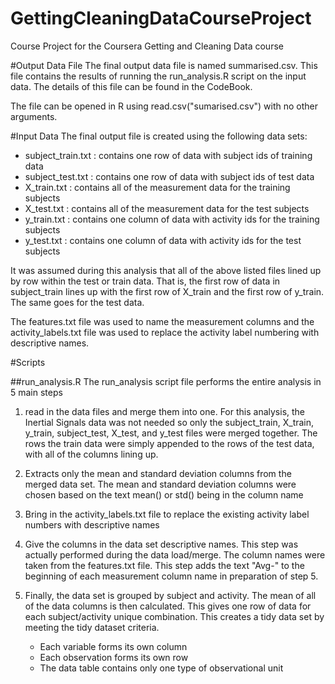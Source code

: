 # GettingCleaningDataCourseProject
Course Project for the Coursera Getting and Cleaning Data course

#Output Data File
The final output data file is named summarised.csv. This file contains the results of running the run_analysis.R script on the input data. The details of this file can be found in the CodeBook.

The file can be opened in R using read.csv("sumarised.csv") with no other arguments.

#Input Data
The final output file is created using the following data sets:

- subject_train.txt : contains one row of data with subject ids of training data
- subject_test.txt : contains one row of data with subject ids of test data
- X_train.txt : contains all of the measurement data for the training subjects
- X_test.txt : contains all of the measurement data for the test subjects
- y_train.txt : contains one column of data with activity ids for the training subjects
- y_test.txt : contains one column of data with activity ids for the test subjects

It was assumed during this analysis that all of the above listed files lined up by row within the test or train data. That is, the first row of data in subject_train lines up with the first row of X_train and the first row of y_train. The same goes for the test data. 

The features.txt file was used to name the measurement columns and the activity_labels.txt file was used to replace the
activity label numbering with descriptive names.

#Scripts

##run_analysis.R
The run_analysis script file performs the entire analysis in 5 main steps

1. read in the data files and merge them into one. For this analysis, the Inertial Signals data was not needed
   so only the subject_train, X_train, y_train, subject_test, X_test, and y_test files were merged together. The rows 
   the train data were simply appended to the rows of the test data, with all of the columns lining up.
   
2. Extracts only the mean and standard deviation columns from the merged data set. The mean and standard deviation
   columns were chosen based on the text mean() or std() being in the column name
   
3. Bring in the activity_labels.txt file to replace the existing activity label numbers with descriptive names

4. Give the columns in the data set descriptive names. This step was actually performed during the data load/merge.
   The column names were taken from the features.txt file. This step adds the text "Avg-" to the beginning of each
   measurement column name in preparation of step 5.
   
5. Finally, the data set is grouped by subject and activity. The mean of all of the data columns is then calculated.
   This gives one row of data for each subject/activity unique combination. This creates a tidy data set by meeting the    tidy dataset criteria.
   - Each variable forms its own column
   - Each observation forms its own row
   - The data table contains only one type of observational unit